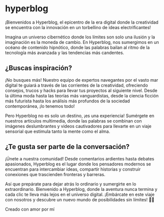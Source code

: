 # hyperblog

¡Bienvenidos a Hyperblog, el epicentro de la era digital donde la creatividad se encuentra con la innovación en un torbellino de ideas electrificantes!

Imagina un universo cibernético donde los límites son solo una ilusión y la imaginación es la moneda de cambio. En Hyperblog, nos sumergimos en un océano de contenido hipnótico, donde las palabras bailan al ritmo de la tecnología más avanzada y las tendencias más candentes.

## ¿Buscas inspiración? 
¡No busques más! Nuestro equipo de expertos navegantes por el vasto mar digital te guiará a través de las corrientes de la creatividad, ofreciendo consejos, trucos y hacks para llevar tus proyectos al siguiente nivel. Desde la última moda hasta las teorías más vanguardistas, desde la ciencia ficción más futurista hasta los análisis más profundos de la sociedad contemporánea, ¡lo tenemos todo!

Pero Hyperblog no es solo un destino, ¡es una experiencia! Sumérgete en nuestros artículos multimedia, donde las palabras se combinan con imágenes deslumbrantes y videos cautivadores para llevarte en un viaje sensorial que estimula tanto la mente como el alma.

## ¿Te gusta ser parte de la conversación? 
¡Únete a nuestra comunidad! Desde comentarios ardientes hasta debates apasionados, Hyperblog es el lugar donde los pensadores modernos se encuentran para intercambiar ideas, compartir historias y construir conexiones que trascienden fronteras y barreras.

Así que prepárate para dejar atrás lo ordinario y sumergirte en lo extraordinario. Bienvenido a Hyperblog, donde la aventura nunca termina y cada clic te lleva más lejos en el universo digital. ¡Embárcate en este viaje con nosotros y descubre un nuevo mundo de posibilidades sin límites! 🚀🔥

Creado con amor por mí